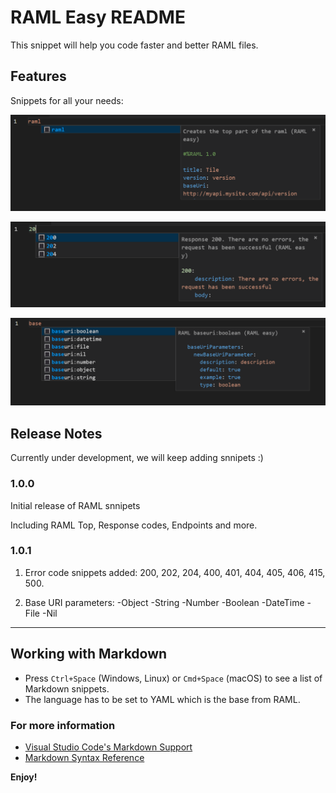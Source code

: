 # RAML Easy README

This snippet will help you code faster and better RAML files.

## Features

Snippets for all your needs:

![alt text](images/ramlpic.png "RAML Starter")

![alt text](images/200.png "Response Codes")

![alt text](images/baseuri.png "Base URI Parameters")


## Release Notes

Currently under development, we will keep adding snnipets :) 

### 1.0.0

Initial release of RAML snnipets

Including RAML Top, Response codes, Endpoints and more.

### 1.0.1

1) Error code snippets added: 
    200, 202, 204, 400, 401, 404, 405, 406, 415, 500.

2) Base URI parameters:
    -Object
    -String
    -Number
    -Boolean
    -DateTime
    -File
    -Nil



-----------------------------------------------------------------------------------------------------------

## Working with Markdown

* Press `Ctrl+Space` (Windows, Linux) or `Cmd+Space` (macOS) to see a list of Markdown snippets.
* The language has to be set to YAML which is the base from RAML.

### For more information

* [Visual Studio Code's Markdown Support](http://code.visualstudio.com/docs/languages/markdown)
* [Markdown Syntax Reference](https://help.github.com/articles/markdown-basics/)

**Enjoy!**
